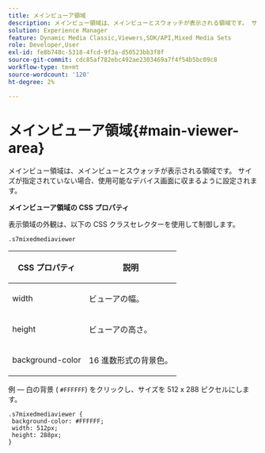 ```yaml
---
title: メインビューア領域
description: メインビュー領域は、メインビューとスウォッチが表示される領域です。 サイズが指定されていない場合、使用可能なデバイス画面に収まるように設定されます。
solution: Experience Manager
feature: Dynamic Media Classic,Viewers,SDK/API,Mixed Media Sets
role: Developer,User
exl-id: fe8b748c-5318-4fcd-9f3a-d50523bb3f8f
source-git-commit: cdc85af782ebc492ae2303469a7f4f54b5bc09c8
workflow-type: tm+mt
source-wordcount: '120'
ht-degree: 2%

---
```


# メインビューア領域{#main-viewer-area}

メインビュー領域は、メインビューとスウォッチが表示される領域です。 サイズが指定されていない場合、使用可能なデバイス画面に収まるように設定されます。

<!--<a id="section_061E550C1C1D4DB2BD663A898895B38C"></a>-->

**メインビューア領域の CSS プロパティ**

表示領域の外観は、以下の CSS クラスセレクターを使用して制御します。

```
.s7mixedmediaviewer 
```

<table id="table_94EE3F5BBE4547C0B4943471CEE7EDE4"> 
 <thead> 
  <tr> 
   <th colname="col1" class="entry"> <p> CSS プロパティ </p> </th> 
   <th colname="col2" class="entry"> <p>説明 </p> </th> 
  </tr> 
 </thead>
 <tbody> 
  <tr> 
   <td colname="col1"> <p> <span class="codeph"> width </span> </p> </td> 
   <td colname="col2"> <p>ビューアの幅。 </p> </td> 
  </tr> 
  <tr> 
   <td colname="col1"> <p> <span class="codeph"> height </span> </p> </td> 
   <td colname="col2"> <p>ビューアの高さ。 </p> </td> 
  </tr> 
  <tr> 
   <td colname="col1"> <p> <span class="codeph"> background-color </span> </p> </td> 
   <td colname="col2"> <p> 16 進数形式の背景色。 </p> </td> 
  </tr> 
 </tbody> 
</table>

例 — 白の背景 ( `#FFFFFF`) をクリックし、サイズを 512 x 288 ピクセルにします。

```
.s7mixedmediaviewer { 
 background-color: #FFFFFF; 
 width: 512px; 
 height: 288px;  
}
```

